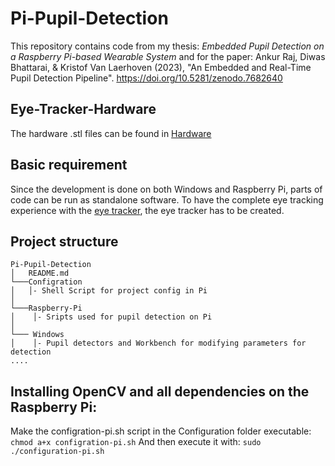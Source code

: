# Pi-Pupil-Detection
This repository contains code from my thesis: *Embedded Pupil Detection on a
Raspberry Pi-based Wearable System* and for the paper: 
Ankur Raj, Diwas Bhattarai, & Kristof Van Laerhoven (2023), "An Embedded and Real-Time Pupil Detection Pipeline". https://doi.org/10.5281/zenodo.7682640

## Eye-Tracker-Hardware

The hardware .stl files can be found in [Hardware](https://github.com/Lifestohack/masterthesis-eye-tracker/tree/master/models)


## Basic requirement
Since the development is done on both Windows and Raspberry Pi, parts of code can be run as standalone software.
To have the complete eye tracking experience with the [eye tracker](https://github.com/Lifestohack/masterthesis-eye-tracker/tree/master/models), the eye tracker has to be created.

## Project structure

```
Pi-Pupil-Detection
│   README.md
└───Configration
│   │- Shell Script for project config in Pi
│
└───Raspberry-Pi
│    │- Sripts used for pupil detection on Pi   
│    
└─── Windows
│    │- Pupil detectors and Workbench for modifying parameters for detection  
....

```
## Installing OpenCV and all dependencies on the Raspberry Pi:
Make the configration-pi.sh script in the Configuration folder executable: 
```chmod a+x configration-pi.sh```
And then execute it with:
```sudo ./configuration-pi.sh```

